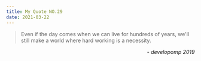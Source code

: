 ```yaml
---
title: My Quote NO.29
date: 2021-03-22
---
```


> Even if the day comes when we can live for hundreds of years, we'll still make a world where hard working is a necessity.

<div style="text-align: right"> <i>- developomp 2019</i> </div>
